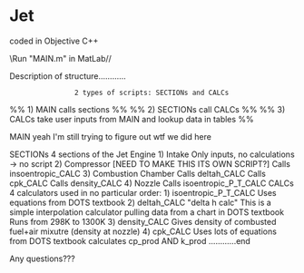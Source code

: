 # Jet
coded in Objective C++

\\Run "MAIN.m" in MatLab//




Description of structure............

                    2 types of scripts: SECTIONs and CALCs

%%        1) MAIN calls sections                                               %%
%%        2) SECTIONs call CALCs                                               %%
%%        3) CALCs take user inputs from MAIN and lookup data in tables        %%

MAIN
     yeah I'm still trying to figure out wtf we did here

SECTIONs
     4 sections of the Jet Engine
       1) Intake
            Only inputs, no calculations -> no script
       2) Compressor      [NEED TO MAKE THIS ITS OWN SCRIPT?]
            Calls insoentropic_CALC
       3) Combustion Chamber
            Calls deltah_CALC
            Calls cpk_CALC
            Calls density_CALC
       4) Nozzle
            Calls isoentropic_P_T_CALC
CALCs
     4 calculators used in no particular order:
       1) isoentropic_P_T_CALC
            Uses equations from DOTS textbook
       2) deltah_CALC
            "delta h calc"
            This is a simple interpolation calculator pulling data from a chart in DOTS textbook
            Runs from 298K to 1300K
       3) density_CALC
            Gives density of combusted fuel+air mixutre (density at nozzle)
       4) cpk_CALC
            Uses lots of equations from DOTS textbook
            calculates cp_prod AND k_prod
                                                            ............end

Any questions???
